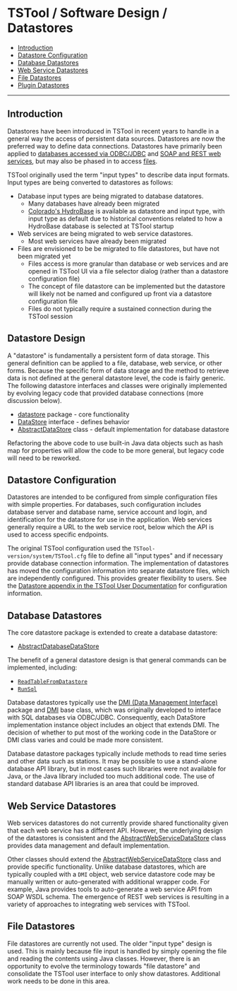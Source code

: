 # TSTool / Software Design / Datastores #

*   [Introduction](#introduction)
*   [Datastore Configuration](#datastore-configuration)
*   [Database Datastores](#database-datastores)
*   [Web Service Datastores](#web-service-datastores)
*   [File Datastores](#file-datastores)
*   [Plugin Datastores](../plugin-datastores/plugin-datastores.md)

-------------------

## Introduction ##

Datastores have been introduced in TSTool in recent years to handle in a general way the access of persistent data sources.
Datastores are now the preferred way to define data connections.
Datastores have primarily been applied to [databases accessed via ODBC/JDBC](#database-datastores) and
[SOAP and REST web services](#web-service-datastores),
but may also be phased in to access [files](#file-datastores).

TSTool originally used the term "input types" to describe data input formats.
Input types are being converted to datastores as follows:

*   Database input types are being migrated to database datatores.
    +   Many databases have already been migrated
    +   [Colorado's HydroBase](https://opencdss.state.co.us/tstool/latest/doc-user/datastore-ref/CO-HydroBase/CO-HydroBase/)
        is available as datastore and input type, with input type as default due to historical conventions
        related to how a HydroBase database is selected at TSTool startup
*   Web services are being migrated to web service datastores.
    +   Most web services have already been migrated
*   Files are envisioned to be be migrated to file datastores, but have not been migrated yet
    +   Files access is more granular than database or web services and are opened in TSTool UI via a file selector dialog
        (rather than a datastore configuration file)
    +   The concept of file datastore can be implemented but the datastore will likely not be named and configured up front
        via a datastore configuration file
    +   Files do not typically require a sustained connection during the TSTool session

## Datastore Design ##

A "datastore" is fundamentally a persistent form of data storage.
This general definition can be applied to a file, database, web service, or other forms.
Because the specific form of data storage and the method to retrieve data is not defined at the general datastore level,
the code is fairly generic.
The following datastore interfaces and classes were originally implemented by evolving
legacy code that provided database connections (more discussion below).

*   [datastore](https://github.com/OpenCDSS/cdss-lib-common-java/tree/master/src/riverside/datastore) package - core functionality
*   [DataStore](https://github.com/OpenCDSS/cdss-lib-common-java/tree/master/src/riverside/datastore/DataStore.java) interface - defines behavior
*   [AbstractDataStore](https://github.com/OpenCDSS/cdss-lib-common-java/tree/master/src/riverside/datastore/AbstractDataStore.java) class - default implementation
    for database datastore

Refactoring the above code to use built-in Java data objects such as hash map for properties will allow the code to be more general,
but legacy code will need to be reworked.

## Datastore Configuration ##

Datastores are intended to be configured from simple configuration files with simple properties.
For databases, such configuration includes database server and database name,
service account and login, and identification for the datastore for use in the application.
Web services generally require a URL to the web service root, below which the API is used to access specific endpoints.

The original TSTool configuration used the `TSTool-version/system/TSTool.cfg` file to define all "input types"
and if necessary provide database connection information.
The implementation of datastores has moved the configuration information into separate datastore files,
which are independently configured.
This provides greater flexibility to users.
See the [Datastore appendix in the TSTool User Documentation](https://opencdss.state.co.us/tstool/latest/doc-user/datastore-ref/overview/)
for configuration information.

## Database Datastores ##

The core datastore package is extended to create a database datastore:

*   [AbstractDatabaseDataStore](https://github.com/OpenCDSS/cdss-lib-common-java/blob/master/src/RTi/DMI/AbstractDatabaseDataStore.java)

The benefit of a general datastore design is that general commands can be implemented, including:

*   [`ReadTableFromDatastore`](https://opencdss.state.co.us/tstool/latest/doc-user/command-ref/ReadTableFromDataStore/ReadTableFromDataStore/)
*   [`RunSql`](https://opencdss.state.co.us/tstool/latest/doc-user/command-ref/RunSql/RunSql/)

Database datastores typically use the
[DMI (Data Management Interface)](https://github.com/OpenCDSS/cdss-lib-common-java/tree/master/src/RTi/DMI) package
and [DMI](https://github.com/OpenCDSS/cdss-lib-common-java/blob/master/src/RTi/DMI/DMI.java) base class,
which was originally developed to interface with SQL databases via ODBC/JDBC.
Consequently, each DataStore implementation instance object includes an object that extends DMI.
The decision of whether to put most of the working code in the DataStore or DMI class varies
and could be made more consistent.

Database datastore packages typically include methods to read time series and other data such as stations.
It may be possible to use a stand-alone database API library,
but in most cases such libraries were not available for Java, or the Java library included too much additional code.
The use of standard database API libraries is an area that could be improved.

## Web Service Datastores ##

Web services datastores do not currently provide shared functionality given that each web service has a different API.
However, the underlying design of the datastores is consistent and the
[AbstractWebServiceDataStore](https://github.com/OpenCDSS/cdss-lib-common-java/tree/master/src/riverside/datastore/AbstractWebServiceDataStore.java)
class provides data management and default implementation.

Other classes should extend the
[AbstractWebServiceDataStore](https://github.com/OpenCDSS/cdss-lib-common-java/tree/master/src/riverside/datastore/AbstractWebServiceDataStore.java) class
and provide specific functionality.
Unlike database datastores, which are typically coupled with a `DMI` object,
web service datastore code may be manually written or auto-generated with additional wrapper code.
For example, Java provides tools to auto-generate a web service API from SOAP WSDL schema.
The emergence of REST web services is resulting in a variety of approaches to integrating web services with TSTool.

## File Datastores ##

File datastores are currently not used.
The older "input type" design is used.
This is mainly because file input is handled by simply opening the file and reading the contents using Java classes.
However, there is an opportunity to evolve the terminology towards "file datastore"
and consolidate the TSTool user interface to only show datastores.
Additional work needs to be done in this area.
